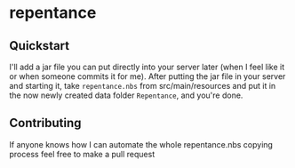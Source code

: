 # repentance
## Quickstart

I'll add a jar file you can put directly into your server later (when I feel like it or when someone commits it for me).
After putting the jar file in your server and starting it, take `repentance.nbs` from src/main/resources and put it in the now newly created data folder `Repentance`, and you're done.

## Contributing

If anyone knows how I can automate the whole repentance.nbs copying process feel free to make a pull request 
